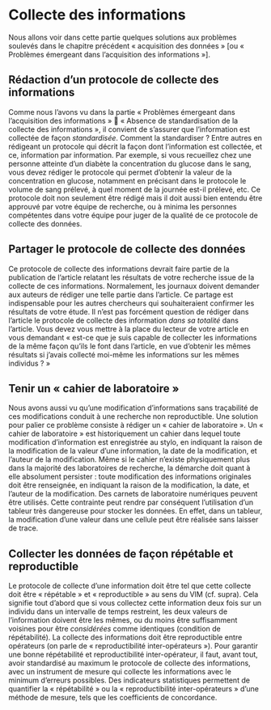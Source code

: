 # Collecte des informations
Nous allons voir dans cette partie quelques solutions aux problèmes soulevés dans le chapitre précédent « acquisition des données » [ou « Problèmes émergeant dans l’acquisition des informations »].
## Rédaction d’un protocole de collecte des informations
Comme nous l’avons vu dans la partie « Problèmes émergeant dans l’acquisition des informations »  « Absence de standardisation de la collecte des informations », il convient de s’assurer que l’information est collectée de façon *standardisée*. Comment la standardiser ? Entre autres en rédigeant un protocole qui décrit la façon dont l’information est collectée, et ce, information par information. Par exemple, si vous recueillez chez une personne atteinte d’un diabète la concentration du glucose dans le sang, vous devez rédiger le protocole qui permet d’obtenir la valeur de la concentration en glucose, notamment en précisant dans le protocole le volume de sang prélevé, à quel moment de la journée est-il prélevé, etc. Ce protocole doit non seulement être rédigé mais il doit aussi bien entendu être approuvé par votre équipe de recherche, ou à minima les personnes compétentes dans votre équipe pour juger de la qualité de ce protocole de collecte des données. 
## Partager le protocole de collecte des données
Ce protocole de collecte des informations devrait faire partie de la publication de l’article relatant les résultats de votre recherche issue de la collecte de ces informations. Normalement, les journaux doivent demander aux auteurs de rédiger une telle partie dans l’article. Ce partage est indispensable pour les autres chercheurs qui souhaiteraient confirmer les résultats de votre étude. Il n’est pas forcément question de rédiger dans l’article le protocole de collecte des information *dans sa totalité* dans l’article. Vous devez vous mettre à la place du lecteur de votre article en vous demandant « est-ce que je suis capable de collecter les informations de la même façon qu’ils le font dans l’article, en vue d’obtenir les mêmes résultats si j’avais collecté moi-même les informations sur les mêmes individus ? »
## Tenir un « cahier de laboratoire »
Nous avons aussi vu qu’une modification d’informations sans traçabilité de ces modifications conduit à une recherche non reproductible. Une solution pour palier ce problème consiste à rédiger un « cahier de laboratoire ». Un « cahier de laboratoire » est historiquement un cahier dans lequel toute modification d’information est enregistrée au stylo, en indiquant la raison de la modification de la valeur d’une information, la date de la modification, et l’auteur de la modification. Même si le cahier n’existe physiquement plus dans la majorité des laboratoires de recherche, la démarche doit quant à elle absolument persister : toute modification des informations originales doit être renseignée, en indiquant la raison de la modification, la date, et l’auteur de la modification. Des carnets de laboratoire numériques peuvent être utilisés. Cette contrainte peut rendre par conséquent l’utilisation d’un tableur très dangereuse pour stocker les données. En effet, dans un tableur, la modification d’une valeur dans une cellule peut être réalisée sans laisser de trace. 
## Collecter les données de façon répétable et reproductible
Le protocole de collecte d’une information doit être tel que cette collecte doit être « répétable » et « reproductible » au sens du VIM (cf. supra). Cela signifie tout d’abord que si vous collectez cette information deux fois sur un individu dans un intervalle de temps restreint, les deux valeurs de l’information doivent être les mêmes, ou du moins être suffisamment voisines pour être *considérées* comme identiques (condition de répétabilité). La collecte des informations doit être reproductible entre opérateurs (on parle de « reproductibilité inter-opérateurs »). Pour garantir une bonne répétabilité et reproductibilité inter-opérateur, il faut, avant tout, avoir standardisé au maximum le protocole de collecte des informations, avec un instrument de mesure qui collecte les informations avec le minimum d’erreurs possibles. Des indicateurs statistiques permettent de quantifier la « répétabilité » ou la « reproductibilité inter-opérateurs » d’une méthode de mesure, tels que les coefficients de concordance. 

